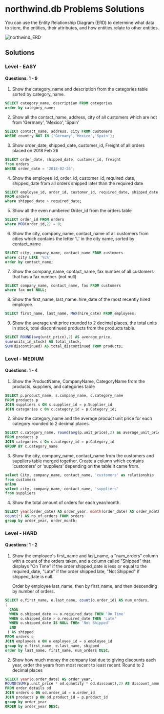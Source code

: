 # northwind.db Problems Solutions

You can use the Entity Relationship Diagram (ERD) to determine what data to store, the entities, their attributes, and how entities relate to other entities.

![northwind_ERD](https://github.com/user-attachments/assets/db5d5ea3-d259-46fa-b629-e1a743f50825)

## Solutions
### Level - EASY
#### Questions: 1 - 9
1. Show the category_name and description from the categories table sorted by category_name.
```SQL
SELECT category_name, description FROM categories
order by category_name;
```
2. Show all the contact_name, address, city of all customers which are not from 'Germany', 'Mexico', 'Spain'
```SQL
SELECT contact_name, address, city FROM customers
WHERE country NOT IN ('Germany','Mexico','Spain');
```
3. Show order_date, shipped_date, customer_id, Freight of all orders placed on 2018 Feb 26
```SQL
SELECT order_date, shipped_date, customer_id, freight 
from orders
WHERE order_date = '2018-02-26';
```
4. Show the employee_id, order_id, customer_id, required_date, shipped_date from all orders shipped later than the required date
```SQL
SELECT employee_id, order_id, customer_id, required_date, shipped_date
FROM orders
where shipped_date > required_date;
```
5. Show all the even numbered Order_id from the orders table
```SQl
SELECT order_id FROM orders
where MOD(order_id,2) = 0;
```
6. Show the city, company_name, contact_name of all customers from cities which contains the letter 'L' in the city name, sorted by contact_name
```SQL
SELECT city, company_name, contact_name FROM customers
where city LIKE '%L%'
order by contact_name;
```
7. Show the company_name, contact_name, fax number of all customers that has a fax number. (not null)
```SQL
SELECT company_name, contact_name, fax FROM customers
where fax not NULL;
```
8. Show the first_name, last_name. hire_date of the most recently hired employee.
```SQL
SELECT first_name, last_name, MAX(hire_date) FROM employees;
```
9. Show the average unit price rounded to 2 decimal places, the total units in stock, total discontinued products from the products table.
```SQL
SELECT ROUND(avg(unit_price),2) AS average_price, 
sum(units_in_stock) AS total_stock, 
SUM(discontinued) AS total_discontinued FROM products;
```

### Level - MEDIUM
#### Questions: 1 - 4
1. Show the ProductName, CompanyName, CategoryName from the products, suppliers, and categories table
```SQL
SELECT p.product_name, s.company_name, c.category_name
FROM products p
JOIN suppliers s ON s.supplier_id = p.Supplier_id
JOIN categories c On c.category_id = p.Category_id;
```
2. Show the category_name and the average product unit price for each category rounded to 2 decimal places.
```SQL
SELECT c.category_name, round(avg(p.unit_price),2) as average_unit_price
FROM products p
JOIN categories c On c.category_id = p.Category_id
GROUP BY c.category_name
```
3. Show the city, company_name, contact_name from the customers and suppliers table merged together.
   Create a column which contains 'customers' or 'suppliers' depending on the table it came from.
```SQL
select City, company_name, contact_name, 'customers' as relationship 
from customers
union
select city, company_name, contact_name, 'suppliers'
from suppliers
```
4. Show the total amount of orders for each year/month.
```SQL
SELECT year(order_date) AS order_year, month(order_date) AS order_month,
count(*) AS no_of_orders FROM orders
group by order_year, order_month;
```

### Level - HARD
#### Questions: 1 - 2
1. Show the employee's first_name and last_name, a "num_orders" column with a count of the orders taken, and a column called "Shipped" that displays "On Time" if the order shipped_date is less or equal to the required_date, "Late" if the order shipped late, "Not Shipped" if shipped_date is null.

   Order by employee last_name, then by first_name, and then descending by number of orders.
```SQL
SELECT e.first_name, e.last_name, count(o.order_id) AS num_orders,
(
  CASE
  WHEN o.shipped_date <= o.required_date THEN 'On Time'
  WHEN o.shipped_date > o.required_date THEN 'Late'
  WHEN o.shipped_date IS NULL THEn 'Not Shipped'
  END
 ) AS shipped
FROM orders o
JOIN employees e ON e.employee_id = o.employee_id
group by e.first_name, e.last_name, shipped
order by last_name, first_name, num_orders DESC;
```
2. Show how much money the company lost due to giving discounts each year, order the years from most recent to least recent. Round to 2 decimal places
```SQL
SELECT year(o.order_date) AS order_year, 
ROUND(SUM(p.unit_price * od.quantity * od.discount),2) AS discount_amount
FROM order_details od
JOIN orders o ON od.order_id = o.order_id
JOIN products p ON od.product_id = p.product_id
group by order_year
ORDER by order_year DESC;
```



































































































































